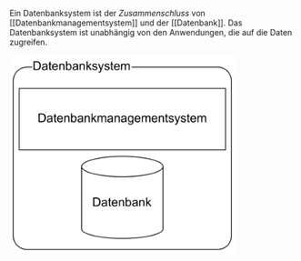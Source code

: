 Ein Datenbanksystem ist der *Zusammenschluss* von [[Datenbankmanagementsystem]] und der [[Datenbank]]. Das Datenbanksystem ist unabhängig von den Anwendungen, die auf die Daten zugreifen.

![](../_Medien/Datenbanksystem.png)


